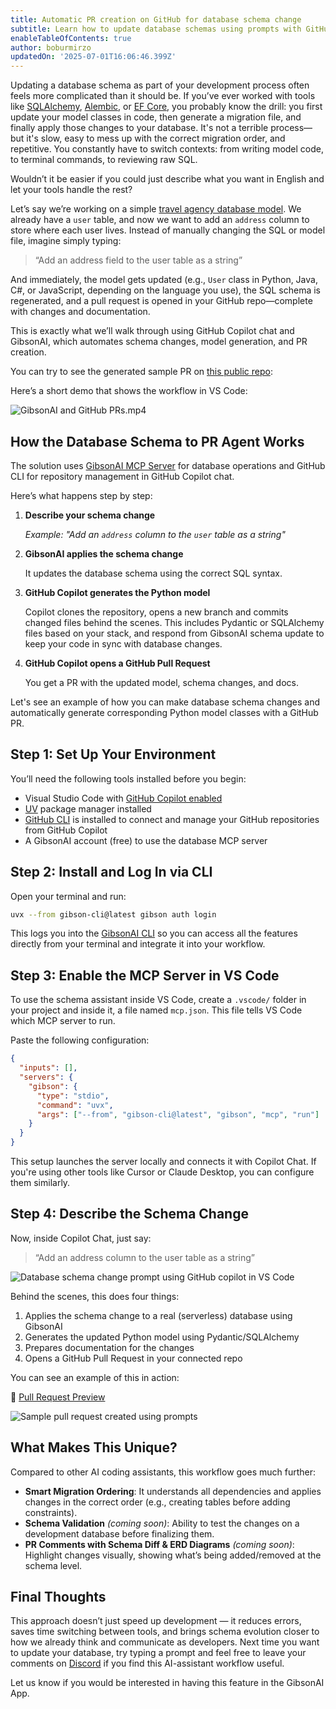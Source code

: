 ```yaml
---
title: Automatic PR creation on GitHub for database schema change
subtitle: Learn how to update database schemas using prompts with GitHub Copilot and create GitHub pull requests with matching Python model classes.
enableTableOfContents: true
author: boburmirzo
updatedOn: '2025-07-01T16:06:46.399Z'
---
```


Updating a database schema as part of your development process often feels more complicated than it should be. If you’ve ever worked with tools like [SQLAlchemy](https://www.sqlalchemy.org/), [Alembic](https://pypi.org/project/alembic/), or [EF Core](https://learn.microsoft.com/en-us/ef/core/), you probably know the drill: you first update your model classes in code, then generate a migration file, and finally apply those changes to your database. It's not a terrible process—but it's slow, easy to mess up with the correct migration order, and repetitive. You constantly have to switch contexts: from writing model code, to terminal commands, to reviewing raw SQL.

Wouldn’t it be easier if you could just describe what you want in English and let your tools handle the rest?

Let’s say we’re working on a simple [travel agency database model](https://github.com/Boburmirzo/travel-agency-database-models). We already have a `user` table, and now we want to add an `address` column to store where each user lives. Instead of manually changing the SQL or model file, imagine simply typing:

> “Add an address field to the user table as a string”

And immediately, the model gets updated (e.g., `User` class in Python, Java, C#, or JavaScript, depending on the language you use), the SQL schema is regenerated, and a pull request is opened in your GitHub repo—complete with changes and documentation.

This is exactly what we’ll walk through using GitHub Copilot chat and GibsonAI, which automates schema changes, model generation, and PR creation.

You can try to see the generated sample PR on [this public repo](https://github.com/Boburmirzo/travel-agency-database-models/pull/1):

Here’s a short demo that shows the workflow in VS Code:

![GibsonAI and GitHub PRs.mp4](/docs/guides/automatic-pr-creation-for-database-schema-change/GibsonAI_and_GitHub_PR.gif)

## How the Database Schema to PR Agent Works

The solution uses [GibsonAI MCP Server](https://docs.gibsonai.com/ai/mcp-server) for database operations and GitHub CLI for repository management in GitHub Copilot chat.

Here’s what happens step by step:

1. **Describe your schema change**

    *Example: "Add an `address` column to the `user` table as a string"*

2. **GibsonAI applies the schema change**

    It updates the database schema using the correct SQL syntax.

3. **GitHub Copilot generates the Python model**

    Copilot clones the repository, opens a new branch and commits changed files behind the scenes. This includes Pydantic or SQLAlchemy files based on your stack, and respond from GibsonAI schema update to keep your code in sync with database changes.

4. **GitHub Copilot opens a GitHub Pull Request**

    You get a PR with the updated model, schema changes, and docs.

Let's see an example of how you can make database schema changes and automatically generate corresponding Python model classes with a GitHub PR.

## Step 1: Set Up Your Environment

You’ll need the following tools installed before you begin:

- Visual Studio Code with [GitHub Copilot enabled](https://docs.github.com/en/copilot/about-github-copilot/what-is-github-copilot#getting-access-to-copilot)
- [UV](https://docs.astral.sh/uv/) package manager installed
- [GitHub CLI](https://cli.github.com/) is installed to connect and manage your GitHub repositories from GitHub Copilot
- A GibsonAI account (free) to use the database MCP server

## Step 2: Install and Log In via CLI

Open your terminal and run:

```bash
uvx --from gibson-cli@latest gibson auth login
```

This logs you into the [GibsonAI CLI](https://docs.gibsonai.com/reference/cli-quickstart) so you can access all the features directly from your terminal and integrate it into your workflow.

## Step 3: Enable the MCP Server in VS Code

To use the schema assistant inside VS Code, create a `.vscode/` folder in your project and inside it, a file named `mcp.json`. This file tells VS Code which MCP server to run.

Paste the following configuration:

```json
{
  "inputs": [],
  "servers": {
    "gibson": {
      "type": "stdio",
      "command": "uvx",
      "args": ["--from", "gibson-cli@latest", "gibson", "mcp", "run"]
    }
  }
}
```

This setup launches the server locally and connects it with Copilot Chat. If you're using other tools like Cursor or Claude Desktop, you can configure them similarly.

## Step 4: Describe the Schema Change

Now, inside Copilot Chat, just say:

> “Add an address column to the user table as a string”
>

![Database schema change prompt using GitHub copilot in VS Code](/docs/guides/automatic-pr-creation-for-database-schema-change/database_schema_change_prompt.png)

Behind the scenes, this does four things:

1. Applies the schema change to a real (serverless) database using GibsonAI
2. Generates the updated Python model using Pydantic/SQLAlchemy
3. Prepares documentation for the changes
4. Opens a GitHub Pull Request in your connected repo

You can see an example of this in action:

🔗 [Pull Request Preview](https://github.com/Boburmirzo/travel-agency-database-models/pull/1)

![Sample pull request created using prompts](/docs/guides/automatic-pr-creation-for-database-schema-change/sample_pr_created_with_prompts.png)

## What Makes This Unique?

Compared to other AI coding assistants, this workflow goes much further:

- **Smart Migration Ordering**: It understands all dependencies and applies changes in the correct order (e.g., creating tables before adding constraints).
- **Schema Validation** *(coming soon)*: Ability to test the changes on a development database before finalizing them.
- **PR Comments with Schema Diff & ERD Diagrams** *(coming soon)*: Highlight changes visually, showing what’s being added/removed at the schema level.

## Final Thoughts

This approach doesn’t just speed up development — it reduces errors, saves time switching between tools, and brings schema evolution closer to how we already think and communicate as developers. Next time you want to update your database, try typing a prompt and feel free to leave your comments on [Discord](https://www.gibsonai.com/discord) if you find this AI-assistant workflow useful.

Let us know if you would be interested in having this feature in the GibsonAI App.
